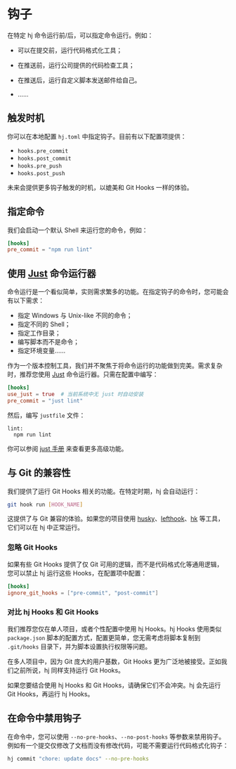 # 钩子

在特定 hj 命令运行前/后，可以指定命令运行。例如：

- 可以在提交前，运行代码格式化工具；

- 在推送前，运行公司提供的代码检查工具；

- 在推送后，运行自定义脚本发送邮件给自己。

- ……

## 触发时机

你可以在本地配置 `hj.toml` 中指定钩子。目前有以下配置项提供：

- `hooks.pre_commit`
- `hooks.post_commit`
- `hooks.pre_push`
- `hooks.post_push`

未来会提供更多钩子触发的时机，以媲美和 Git Hooks 一样的体验。

## 指定命令

我们会启动一个默认 Shell 来运行您的命令，例如：

```toml
[hooks]
pre_commit = "npm run lint"
```

## 使用 [Just](https://github.com/casey/just) 命令运行器

命令运行是一个看似简单，实则需求繁多的功能。在指定钩子的命令时，您可能会有以下需求：

- 指定 Windows 与 Unix-like 不同的命令；
- 指定不同的 Shell；
- 指定工作目录；
- 编写脚本而不是命令；
- 指定环境变量……

作为一个版本控制工具，我们并不聚焦于将命令运行的功能做到完美。需求复杂时，推荐您使用 [Just](https://github.com/casey/just) 命令运行器。只需在配置中编写：

```toml
[hooks]
use_just = true  # 当前系统中无 just 时自动安装
pre_commit = "just lint"
```

然后，编写 `justfile` 文件：

```
lint:
  npm run lint
```

你可以参阅 [just 手册](https://just.systems/man/en/introduction.html) 来查看更多高级功能。

## 与 Git 的兼容性

我们提供了运行 Git Hooks 相关的功能。在特定时期，hj 会自动运行：

```sh
git hook run [HOOK_NAME]
```

这提供了与 Git 兼容的体验。如果您的项目使用 [husky](https://github.com/typicode/husky)、[lefthook](https://github.com/evilmartians/lefthook)、[hk](https://github.com/jdx/hk) 等工具，它们可以在 hj 中正常运行。

### 忽略 Git Hooks

如果有些 Git Hooks 提供了仅 Git 可用的逻辑，而不是代码格式化等通用逻辑，您可以禁止 hj 运行这些 Hooks，在配置项中配置：

```toml
[hooks]
ignore_git_hooks = ["pre-commit", "post-commit"]
```

### 对比 hj Hooks 和 Git Hooks

我们推荐您仅在单人项目，或者个性配置中使用 hj Hooks。hj Hooks 使用类似 `package.json` 脚本的配置方式，配置更简单，您无需考虑将脚本复制到 `.git/hooks` 目录下，并为脚本设置执行权限等问题。

在多人项目中，因为 Git 庞大的用户基数，Git Hooks 更为广泛地被接受。正如我们之前所说，hj 同样支持运行 Git Hooks。

如果您要结合使用 hj Hooks 和 Git Hooks，请确保它们不会冲突。hj 会先运行 Git Hooks，再运行 hj Hooks。

## 在命令中禁用钩子

在命令中，您可以使用 `--no-pre-hooks`、`--no-post-hooks` 等参数来禁用钩子。例如有一个提交仅修改了文档而没有修改代码，可能不需要运行代码格式化钩子：

```sh
hj commit "chore: update docs" --no-pre-hooks
```

